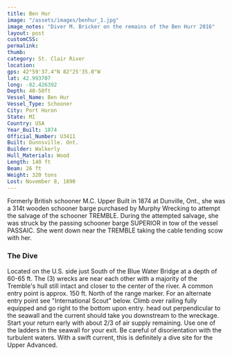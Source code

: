 ```yaml
---
title: Ben Hur
image: "/assets/images/benhur_1.jpg"
image_notes: "Diver M. Bricker on the remains of the Ben Hurr 2016"
layout: post
customCSS:
permalink:
thumb:
category: St. Clair River
location:
gps: 42°59'37.4"N 82°25'35.0"W
lat: 42.993707
long: -82.426392
Depth: 40-50ft
Vessel_Name: Ben Hur
Vessel_Type: Schooner
City: Port Huron
State: MI
Country: USA
Year_Built: 1874
Official_Number: U3411
Built: Dunnsville. Ont.
Builder: Walkerly
Hull_Materials: Wood
Length: 140 ft
Beam: 26 ft
Weight: 320 tons
Lost: November 8, 1890
---
```


Formerly British schooner M.C. Upper Built in 1874 at Dunville, Ont., she was a 314t wooden schooner barge purchased by Murphy Wrecking to attempt the salvage of the schooner TREMBLE. During the attempted salvage, she was struck by the passing schooner barge SUPERIOR in tow of the vessel PASSAIC. She went down near the TREMBLE taking the cable tending scow with her.

### The Dive

Located on the U.S. side just South of the Blue Water Bridge at a depth of 60-65 ft. The (3) wrecks are near each other with a majority of the Tremble's hull still intact and closer to the center of the river. A common entry point is approx. 150 ft. North of the range marker. For an alternate entry point see "International Scout" below. Climb over railing fully equipped and go right to the bottom upon entry. head out perpendicular to the seawall and the current should take you downstream to the wreckage. Start your return early with about 2/3 of air supply remaining. Use one of the ladders in the seawall for your exit. Be careful of disorientation with the turbulent waters. With a swift current, this is definitely a dive site for the Upper Advanced.
